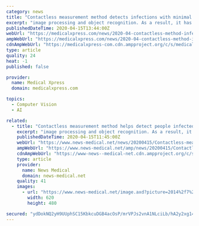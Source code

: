 ```yaml
---
category: news
title: "Contactless measurement method detects infections with minimal transfer"
excerpt: "image processing and object recognition. As a result, it has an excellent grasp of all the necessary testing procedures. The staff at the Fraunhofer Institute for Industrial Engineering IAO are responsible for ensuring the ideal process integration of Fraunhofer IPA's technological innovation. In this context, the scientists are analyzing its ..."
publishedDateTime: 2020-04-15T13:44:00Z
webUrl: "https://medicalxpress.com/news/2020-04-contactless-method-infections-minimal.html"
ampWebUrl: "https://medicalxpress.com/news/2020-04-contactless-method-infections-minimal.amp"
cdnAmpWebUrl: "https://medicalxpress-com.cdn.ampproject.org/c/s/medicalxpress.com/news/2020-04-contactless-method-infections-minimal.amp"
type: article
quality: 24
heat: -1
published: false

provider:
  name: Medical Xpress
  domain: medicalxpress.com

topics:
  - Computer Vision
  - AI

related:
  - title: "Contactless measurement method helps detect people infected with coronavirus"
    excerpt: "image processing and object recognition. As a result, it has an excellent grasp of all the necessary testing procedures. The staff at the Fraunhofer Institute for Industrial Engineering IAO are responsible for ensuring the ideal process integration of Fraunhofer IPA's technological innovation. In this context, the scientists are analyzing its ..."
    publishedDateTime: 2020-04-15T11:45:00Z
    webUrl: "https://www.news-medical.net/news/20200415/Contactless-measurement-method-helps-detect-people-infected-with-coronavirus.aspx"
    ampWebUrl: "https://www.news-medical.net/amp/news/20200415/Contactless-measurement-method-helps-detect-people-infected-with-coronavirus.aspx"
    cdnAmpWebUrl: "https://www-news--medical-net.cdn.ampproject.org/c/s/www.news-medical.net/amp/news/20200415/Contactless-measurement-method-helps-detect-people-infected-with-coronavirus.aspx"
    type: article
    provider:
      name: News Medical
      domain: news-medical.net
    quality: 41
    images:
      - url: "https://www.news-medical.net/image.axd?picture=2014%2f7%2fHospital-620x480.jpg"
        width: 620
        height: 480

secured: "ydDokNQ2yH9UUphSC15KbkcuDGB4acOsP/mrVPJs2vnA1NLciLb/hA2y2xg14qq4X1LqU/NHg/SSZlWVk6QQIsh5Fhz3J56mVCLVKoM4nZSd9K5IDiyrLIwzuAu6RCMtxaYPth17SA9sxa3xoqNgarj0DLho1h3zvQIZpwdTzESRs2hRUmV6nedHYXJg+YmpKQaCx/LQt6QdZMWquQBznJrcdunN6SWM+XYpzcMfjD7/4qwxfVRHkKyGoDzelqDTAzmP94LFd1GlT90gXlS+QcCN+XFlIdzeg6cEe2X36rIaKoA8feFJlpFAVbaLNQ3lOu38W5CwGiYwKW9ohFCYfNGsxV/wWB/aIIn4lYnlqxxpYuTxsFR1r/wTurWaxMIMfVyMC/2MHODer4thY/a8s1amW2Yu+E04VkEXpSEqADyIypRYgR6a11SKCoGJUqSqmBfg3wJX+RVO6yMEGix32tOHsLBqq/vlGyaPJiI9HT0=;9YgrCAy7ojg3Z2t05w0ZGQ=="
---
```


